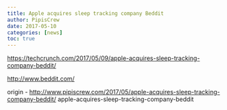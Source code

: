 ```yaml
---
title: Apple acquires sleep tracking company Beddit
author: PipisCrew
date: 2017-05-10
categories: [news]
toc: true
---
```


https://techcrunch.com/2017/05/09/apple-acquires-sleep-tracking-company-beddit/

http://www.beddit.com/

origin - http://www.pipiscrew.com/2017/05/apple-acquires-sleep-tracking-company-beddit/ apple-acquires-sleep-tracking-company-beddit